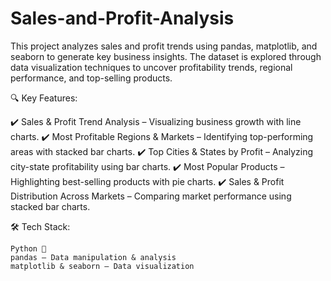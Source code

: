 # Sales-and-Profit-Analysis
This project analyzes sales and profit trends using pandas, matplotlib, and seaborn to generate key business insights. The dataset is explored through data visualization techniques to uncover profitability trends, regional performance, and top-selling products.

🔍 Key Features:

✔️ Sales & Profit Trend Analysis – Visualizing business growth with line charts.
✔️ Most Profitable Regions & Markets – Identifying top-performing areas with stacked bar charts.
✔️ Top Cities & States by Profit – Analyzing city-state profitability using bar charts.
✔️ Most Popular Products – Highlighting best-selling products with pie charts.
✔️ Sales & Profit Distribution Across Markets – Comparing market performance using stacked bar charts.

🛠️ Tech Stack:

    Python 🐍
    pandas – Data manipulation & analysis
    matplotlib & seaborn – Data visualization
